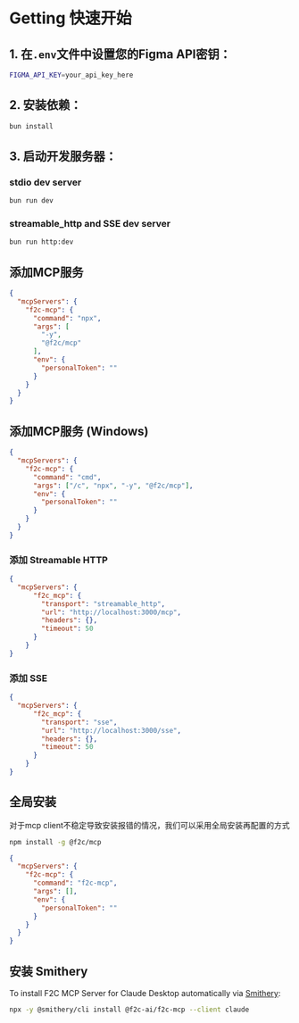 # Getting 快速开始

## 1. 在`.env`文件中设置您的Figma API密钥：
```bash
FIGMA_API_KEY=your_api_key_here
```

## 2. 安装依赖：
```bash
bun install
 ```

## 3. 启动开发服务器：
### stdio dev server
```bash
bun run dev
 ```
### streamable_http and SSE dev server
```bash
bun run http:dev
 ```

 ## 添加MCP服务
```json
{
  "mcpServers": {
    "f2c-mcp": {
      "command": "npx",
      "args": [
        "-y",
        "@f2c/mcp"
      ],
      "env": {
        "personalToken": ""
      }
    }
  }
}
```

## 添加MCP服务 (Windows)
```json
{
  "mcpServers": {
    "f2c-mcp": {
      "command": "cmd",
      "args": ["/c", "npx", "-y", "@f2c/mcp"],
      "env": {
        "personalToken": ""
      }
    }
  }
}
```

### 添加 Streamable HTTP
```json
{
  "mcpServers": {
      "f2c_mcp": {
        "transport": "streamable_http",
        "url": "http://localhost:3000/mcp",
        "headers": {},
        "timeout": 50
      }
    }
}
```

### 添加 SSE
```json
{
  "mcpServers": {
      "f2c_mcp": {
        "transport": "sse",
        "url": "http://localhost:3000/sse",
        "headers": {},
        "timeout": 50
      }
    }
}
```

## 全局安装
对于mcp client不稳定导致安装报错的情况，我们可以采用全局安装再配置的方式

```bash
npm install -g @f2c/mcp
```

```json
{
  "mcpServers": {
    "f2c-mcp": {
      "command": "f2c-mcp",
      "args": [],
      "env": {
        "personalToken": ""
      }
    }
  }
}
```

## 安装 Smithery

To install F2C MCP Server for Claude Desktop automatically via [Smithery](https://smithery.ai/server/@f2c-ai/f2c-mcp):

```bash
npx -y @smithery/cli install @f2c-ai/f2c-mcp --client claude
```